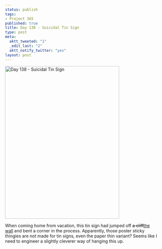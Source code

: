 ```yaml
--- 
status: publish
tags: 
- Project 365
published: true
title: Day 138 - Suicidal Tin Sign
type: post
meta: 
  aktt_tweeted: "1"
  _edit_last: "2"
  aktt_notify_twitter: "yes"
layout: post
---
```

<a href="http://www.flickr.com/photos/freeed/5736058676/" title="Day 138 - Suicidal Tin Sign by Fred​, on Flickr"><img src="http://farm4.static.flickr.com/3322/5736058676_b249ed6798.jpg" width="375" height="500" alt="Day 138 - Suicidal Tin Sign"/></a>

When coming home from vacation, this tin sign had jumped off <del>a cliff</del><ins>the wall</ins> and bent a corner in the process. Apparently, those poster sticky thingies are not made for tin signs, even the paper thin variant? Seems like I need to engineer a slightly cleverer way of hanging this up.
